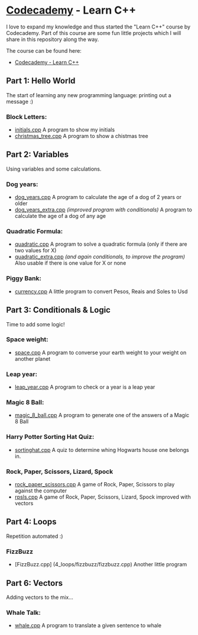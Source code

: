# [Codecademy](https://www.codecademy.com) - Learn C++

I love to expand my knowledge and thus started the "Learn C++" course by Codecademy. Part of this course are some fun little projects which I will share in this repository along the way.

The course can be found here:

- [Codecademy - Learn C++](https://www.codecademy.com/learn/learn-c-plus-plus)

## Part 1: Hello World

The start of learning any new programming language: printing out a message :)

### Block Letters:

* [initials.cpp](1_hello_world/block_letters/initials.cpp)
A program to show my initials
* [christmas_tree.cpp](1_hello_world/block_letters/christmas_tree.cpp)
A program to show a chistmas tree

## Part 2: Variables

Using variables and some calculations.

### Dog years:

* [dog_years.cpp](2_variables/dog_years/dog_years.cpp)
A program to calculate the age of a dog of 2 years or older
* [dog_years_extra.cpp](2_variables/dog_years/dog_years_extra.cpp)
*(improved program with conditionals)* 
A program to calculate the age of a dog of any age


### Quadratic Formula:
* [quadratic.cpp](2_variables/quadratic_formula/quadratic.cpp)
A program to solve a quadratic formula (only if there are two values for X)
* [quadratic_extra.cpp](2_variables/dog_years/quadratic_extra.cpp)
*(and again conditionals, to improve the program)*
Also usable if there is one value for X or none

### Piggy Bank:
* [currency.cpp](2_variables/piggy_bank/currency.cpp)
A little program to convert Pesos, Reais and Soles to Usd

## Part 3: Conditionals & Logic

Time to add some logic!

### Space weight:
* [space.cpp](3_conditionals_and_logic/space_weight/space.cpp)
A program to converse your earth weight to your weight on another planet

### Leap year:
* [leap_year.cpp](3_conditionals_and_logic/leap_year/leap_year.cpp)
A program to check or a year is a leap year

### Magic 8 Ball:
* [magic_8_ball.cpp](3_conditionals_and_logic/magic_8_ball/magic_8_ball.cpp)
A program to generate one of the answers of a Magic 8 Ball

### Harry Potter Sorting Hat Quiz:
* [sortinghat.cpp](3_conditionals_and_logic/sortinghat/sortinghat.cpp)
A quiz to determine whing Hogwarts house one belongs in.

### Rock, Paper, Scissors, Lizard, Spock
* [rock_paper_scissors.cpp](3_conditionals_and_logic/rpsls/rock_paper_scissors.cpp)
A game of Rock, Paper, Scissors to play against the computer
* [rpsls.cpp](3_conditionals_and_logic/rpsls/rpsls.cpp)
A game of Rock, Paper, Scissors, Lizard, Spock improved with vectors

## Part 4: Loops

Repetition automated :)

### FizzBuzz
* [FizzBuzz.cpp] (4_loops/fizzbuzz/fizzbuzz.cpp)
Another little program

## Part 6: Vectors

Adding vectors to the mix...

### Whale Talk:
* [whale.cpp](6_vectors/whale_talk/whale.cpp)
A program to translate a given sentence to whale
